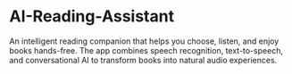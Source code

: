# AI-Reading-Assistant
An intelligent reading companion that helps you choose, listen, and enjoy books hands-free. The app combines speech recognition, text-to-speech, and conversational AI to transform books into natural audio experiences.
